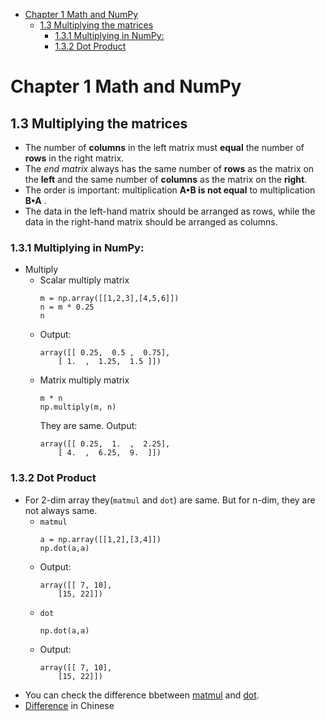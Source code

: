 

<!--
 * @Author       : Jingsheng Lyu
 * @Date         : 2020-06-29 19:35:07
 * @LastEditors  : Jingsheng Lyu
 * @LastEditTime : 2020-06-29 19:59:57
 * @FilePath     : /Deep_Learning/Chapter1/CH1_3/README.md
 * @Github       : https://github.com/jingshenglyu
 * @Web          : https://jingshenglyu.github.io/
 * @E-Mail       : jingshenglyu@gmail.com
--> 

<!-- TOC -->

- [Chapter 1 Math and NumPy](#chapter-1-math-and-numpy)
    - [1.3 Multiplying the matrices](#13-multiplying-the-matrices)
        - [1.3.1 Multiplying in NumPy:](#131-multiplying-in-numpy)
        - [1.3.2 Dot Product](#132-dot-product)

<!-- /TOC -->
# Chapter 1 Math and NumPy

## 1.3 Multiplying the matrices

* The number of **columns** in the left matrix must **equal** the number of **rows** in the right matrix.
* The *end matrix* always has the same number of **rows** as the matrix on the **left** and the same number of **columns** as the matrix on the **right**.
* The order is important: multiplication **A•B is not equal** to multiplication **B•A** .
* The data in the left-hand matrix should be arranged as rows, while the data in the right-hand matrix should be arranged as columns.

### 1.3.1 Multiplying in NumPy:  
* Multiply
    * Scalar multiply matrix  
        ```
        m = np.array([[1,2,3],[4,5,6]])
        n = m * 0.25
        n
        ```
    * Output:  
        ```
        array([[ 0.25,  0.5 ,  0.75],
            [ 1.  ,  1.25,  1.5 ]])
        ```
    * Matrix multiply matrix
        ```
        m * n
        np.multiply(m, n)
        ```
        They are same. Output:
        ```
        array([[ 0.25,  1.  ,  2.25],
            [ 4.  ,  6.25,  9.  ]])
        ```

### 1.3.2 Dot Product

* For 2-dim array they(`matmul` and `dot`) are same. But for n-dim, they are not always same. 
    * `matmul`
        ```
        a = np.array([[1,2],[3,4]])
        np.dot(a,a)
        ```
    * Output: 
        ```
        array([[ 7, 10],
            [15, 22]])
        ```
    * `dot`
        ```
        np.dot(a,a)
        ```
    * Output: 
        ```
        array([[ 7, 10],
            [15, 22]])
        ```
* You can check the difference bbetween [matmul](https://numpy.org/doc/stable/reference/generated/numpy.matmul.html#numpy.matmul) and [dot](https://numpy.org/doc/stable/reference/generated/numpy.dot.html).
* [Difference](https://blog.csdn.net/yexiaohhjk/article/details/82659818) in Chinese 


